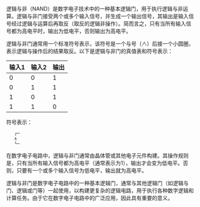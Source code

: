 逻辑与非（NAND）是数字电子技术中的一种基本逻辑门，用于执行逻辑与非运算。逻辑与非门接受两个或多个输入信号，并生成一个输出信号，其输出是输入信号经过逻辑与运算后再取反（取反的逻辑非操作）。简而言之，只有当所有输入信号都为高电平时，输出为低电平，否则输出为高电平。

逻辑与非门通常用一个标准符号表示，该符号是一个与号（∧）后接一个小圆圈，表示逻辑与操作后的结果取反。以下是逻辑与非门的真值表和符号表示：

| 输入1 | 输入2 | 输出 |
|-------|-------|------|
|   0   |   0   |  1   |
|   0   |   1   |  1   |
|   1   |   0   |  1   |
|   1   |   1   |  0   |

符号表示：

```
   ┌─
   ∧
   └─
```

在数字电子电路中，逻辑与非门通常由晶体管或其他电子元件构建。其操作规则是，只有当所有输入信号都为高电平（通常表示为1），输出才会变为低电平。否则，只要有一个或多个输入信号为低电平，输出就为高电平。

逻辑与非门是数字电子电路中的一种基本逻辑门，通常与其他逻辑门（如逻辑与门、逻辑或门等）一起使用，以构建更复杂的逻辑电路，用于执行各种数字逻辑和计算任务。由于它在数字电子电路中的广泛应用，因此具有重要的意义。